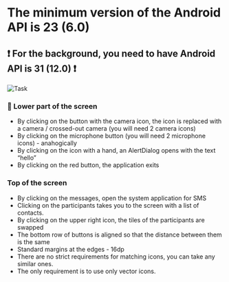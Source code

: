 # The minimum version of the Android API is 23 (6.0)
## :exclamation: For the background, you need to have Android API is 31 (12.0) :exclamation: 

![Task](https://user-images.githubusercontent.com/111187206/221679948-eabe44f0-dbbf-4248-85bb-dba59add5a57.jpg)

### :iphone: Lower part of the screen
+ By clicking on the button with the camera icon, the icon is replaced with a camera /
crossed-out camera (you will need 2 camera icons)
+ By clicking on the microphone button (you will need 2 microphone icons) -
anahogically
+ By clicking on the icon with a hand, an AlertDialog opens with the text “hello”
+ By clicking on the red button, the application exits
### Top of the screen
+ By clicking on the messages, open the system application for SMS
+ Clicking on the participants takes you to the screen with a list of contacts.
+ By clicking on the upper right icon, the tiles of the participants are swapped
+ The bottom row of buttons is aligned so that the distance between them is
the same
+ Standard margins at the edges - 16dp
+ There are no strict requirements for matching icons, you can take any similar ones.
+ The only requirement is to use only vector icons.
